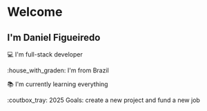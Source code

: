 # Welcome


## I'm Daniel Figueiredo

💻 I'm full-stack developer

:house_with_graden: I'm from Brazil

:books: I'm currently learning everything

:coutbox_tray: 2025 Goals: create a new project and fund a new job